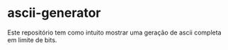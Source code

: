 # ascii-generator
Este repositório tem como intuito mostrar uma geração de ascii completa em limite de bits.
